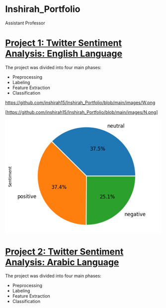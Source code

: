 # Inshirah_Portfolio
Assistant Professor


# [Project 1: Twitter Sentiment Analysis: English Language](https://github.com/inshirah15/Memeory-Aid)
The project was divided into four main phases:

* Preprocessing
* Labeling
* Feature Extraction
* Classification

<https://github.com/inshirah15/Inshirah_Portfolio/blob/main/images/W.png>

[https://github.com/inshirah15/Inshirah_Portfolio/blob/main/images/N.png]

<img src="./images/N.png">

# [Project 2: Twitter Sentiment Analysis: Arabic Language](https://github.com/inshirah15/Memeory-Aid)
The project was divided into four main phases:

* Preprocessing
* Labeling
* Feature Extraction
* Classification

[](https://github.com/inshirah15/Inshirah_Portfolio/blob/main/images/W.png)

[](https://github.com/inshirah15/Inshirah_Portfolio/blob/main/images/N.png)
